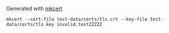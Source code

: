 Generated with [mkcert](https://github.com/FiloSottile/mkcert)

    mkcert --cert-file test-data/certs/tls.crt --key-file test-data/certs/tls.key invalid.testZZZZZ
